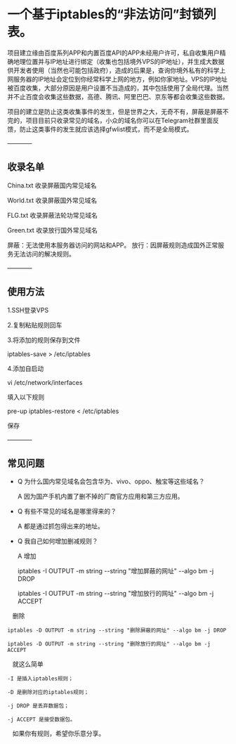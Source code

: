 # 一个基于iptables的“非法访问”封锁列表。

项目建立缘由百度系列APP和内置百度API的APP未经用户许可，私自收集用户精确地理位置并与IP地址进行绑定（收集也包括境外VPS的IP地址），并生成大数据供开发者使用（当然也可能包括政府），造成的后果是，查询你境外私有的科学上网服务器的IP地址会定位到你经常科学上网的地方，例如你家地址。VPS的IP地址被百度收集，大部分原因是用户设置不当造成的，其中包括使用了全局代理。当然并不止百度会收集这些数据，高德、腾讯、阿里巴巴、京东等都会收集这些数据。

项目的建立是防止这类收集事件的发生，但是世界之大，无奇不有，屏蔽是屏蔽不完的，项目目前只收录常见的域名，小众的域名你可以在Telegram社群里面反馈，防止这类事件的发生就应该选择gfwlist模式，而不是全局模式。

————

## 收录名单

China.txt 收录屏蔽国内常见域名

World.txt 收录屏蔽国外常见域名

FLG.txt 收录屏蔽法轮功常见域名

Green.txt 收录放行国外常见域名

屏蔽：无法使用本服务器访问的网站和APP。
放行：因屏蔽规则造成国外正常服务无法访问的解决规则。

————

## 使用方法

1.SSH登录VPS

2.复制粘贴规则回车

3.将添加的规则保存到文件

iptables-save > /etc/iptables

4.添加自启动

vi /etc/network/interfaces

填入以下规则

pre-up iptables-restore < /etc/iptables

保存

————

## 常见问题

- Q 为什么国内常见域名会包含华为、vivo、oppo、触宝等这些域名？

  A 因为国产手机内置了删不掉的厂商官方应用和第三方应用。
  
- Q 有些不常见的域名是哪里得来的？

  A 都是通过抓包得出来的地址。
  
- Q 我自己如何增加删减规则？

  A 增加
    
    iptables -I OUTPUT -m string --string "增加屏蔽的网址" --algo bm -j DROP
    
    iptables -I OUTPUT -m string --string "增加放行的网址" --algo bm -j ACCEPT
    
    删除
    
    iptables -D OUTPUT -m string --string "删除屏蔽的网址" --algo bm -j DROP
    
    iptables -D OUTPUT -m string --string "删除放行的网址" --algo bm -j ACCEPT
    
    就这么简单
    
    -I 是插入iptables规则；
    
    -D 是删除对应的iptables规则；
    
    -j DROP 是丢弃数据包；
    
    -j ACCEPT 是接受数据包。
    
    如果你有规则，希望你乐意分享。
